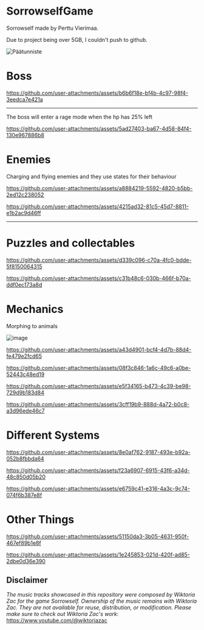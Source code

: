 # SorrowselfGame
Sorrowself made by Perttu Vierimaa.

Due to project being over 5GB, I couldn't push to github.

![Päätunniste](https://github.com/user-attachments/assets/41c5ca8b-7953-47de-bb55-a4973f27483d)




# Boss

https://github.com/user-attachments/assets/b6b6f18e-bf4b-4c97-98f4-3eedca7e421a

---

The boss will enter a rage mode when the hp has 25% left


https://github.com/user-attachments/assets/5ad27403-ba67-4d58-84f4-130e967886b8



# Enemies

Charging and flying enemies and they use states for their behaviour

https://github.com/user-attachments/assets/a8884219-5592-4820-b5bb-2ed12c238052



https://github.com/user-attachments/assets/4215ad32-81c5-45d7-8811-e1b2ac9d46ff

---

# Puzzles and collectables

https://github.com/user-attachments/assets/d339c096-c70a-4fc0-bdde-5f8150064315


https://github.com/user-attachments/assets/c31b48c6-030b-466f-b70a-ddf0ec173a8d


# Mechanics

Morphing to animals

![image](https://github.com/user-attachments/assets/7c17f2bb-3b01-4327-8361-08738012a634)


https://github.com/user-attachments/assets/a43d4901-bcf4-4d7b-88d4-fe479e2fcd65



https://github.com/user-attachments/assets/08f3c846-1a6c-49c6-a0be-52443c48ed19



https://github.com/user-attachments/assets/e5f34165-b473-4c39-be98-729d9b183d84



https://github.com/user-attachments/assets/3cff19b9-888d-4a72-b0c8-a3d96ede46c7



# Different Systems

https://github.com/user-attachments/assets/8e0af762-9187-493e-b92a-052b8fbbda64


https://github.com/user-attachments/assets/f23a6907-6915-43f6-a34d-48c850d05b20


https://github.com/user-attachments/assets/e6759c41-e316-4a3c-9c74-074f6b387e8f


# Other Things

https://github.com/user-attachments/assets/51150da3-3b05-4631-950f-467ef89b1e8f


https://github.com/user-attachments/assets/1e245853-021d-420f-ad85-2dbe0d36e390



## Disclaimer
*The music tracks showcased in this repository were composed by Wiktoria Zac for the game Sorrowself. Ownership of the music remains with Wiktoria Zac. They are not available for reuse, distribution, or modification.
Please make sure to check out Wiktoria Zac's work:* https://www.youtube.com/@wiktoriazac

